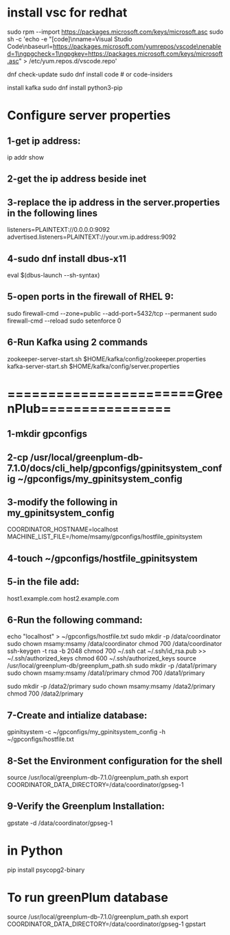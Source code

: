 # install vsc for redhat
sudo rpm --import https://packages.microsoft.com/keys/microsoft.asc
sudo sh -c 'echo -e "[code]\nname=Visual Studio Code\nbaseurl=https://packages.microsoft.com/yumrepos/vscode\nenabled=1\ngpgcheck=1\ngpgkey=https://packages.microsoft.com/keys/microsoft.asc" > /etc/yum.repos.d/vscode.repo'

dnf check-update
sudo dnf install code # or code-insiders

install kafka
sudo dnf install python3-pip


# Configure server properties
## 1-get ip address:
ip addr show

## 2-get the ip address beside inet

## 3-replace the ip address in the server.properties in the following lines
listeners=PLAINTEXT://0.0.0.0:9092
advertised.listeners=PLAINTEXT://your.vm.ip.address:9092

## 4-sudo dnf install dbus-x11
eval $(dbus-launch --sh-syntax)

## 5-open ports in the firewall of RHEL 9:
sudo firewall-cmd --zone=public --add-port=5432/tcp --permanent
sudo firewall-cmd --reload
sudo setenforce 0


## 6-Run Kafka using 2 commands
zookeeper-server-start.sh $HOME/kafka/config/zookeeper.properties
kafka-server-start.sh $HOME/kafka/config/server.properties


# =======================GreenPlub================
## 1-mkdir gpconfigs
## 2-cp /usr/local/greenplum-db-7.1.0/docs/cli_help/gpconfigs/gpinitsystem_config ~/gpconfigs/my_gpinitsystem_config
## 3-modify the following in my_gpinitsystem_config
COORDINATOR_HOSTNAME=localhost
MACHINE_LIST_FILE=/home/msamy/gpconfigs/hostfile_gpinitsystem

## 4-touch ~/gpconfigs/hostfile_gpinitsystem

## 5-in the file add:
host1.example.com
host2.example.com


## 6-Run the following command:
echo "localhost" > ~/gpconfigs/hostfile.txt
sudo mkdir -p /data/coordinator
sudo chown msamy:msamy /data/coordinator
chmod 700 /data/coordinator
ssh-keygen -t rsa -b 2048
chmod 700 ~/.ssh
cat ~/.ssh/id_rsa.pub >> ~/.ssh/authorized_keys
chmod 600 ~/.ssh/authorized_keys
source /usr/local/greenplum-db/greenplum_path.sh
sudo mkdir -p /data1/primary
sudo chown msamy:msamy /data1/primary
chmod 700 /data1/primary

sudo mkdir -p /data2/primary
sudo chown msamy:msamy /data2/primary
chmod 700 /data2/primary

## 7-Create and intialize database:
gpinitsystem -c ~/gpconfigs/my_gpinitsystem_config -h ~/gpconfigs/hostfile.txt

## 8-Set the Environment configuration for the shell
source /usr/local/greenplum-db-7.1.0/greenplum_path.sh
export COORDINATOR_DATA_DIRECTORY=/data/coordinator/gpseg-1

## 9-Verify the Greenplum Installation:
gpstate -d /data/coordinator/gpseg-1


# in Python
pip install psycopg2-binary


# To run greenPlum database
source /usr/local/greenplum-db-7.1.0/greenplum_path.sh
export COORDINATOR_DATA_DIRECTORY=/data/coordinator/gpseg-1
gpstart
